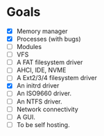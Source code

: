 # Goals

- [x] Memory manager
- [x] Processes (with bugs)
- [ ] Modules
- [ ] VFS
- [ ] A FAT filesystem driver
- [ ] AHCI, IDE, NVME
- [ ] A Ext2/3/4 filesystem driver
- [x] An initrd driver
- [ ] An ISO9660 driver.
- [ ] An NTFS driver.
- [ ] Network connectivity
- [ ] A GUI.
- [ ] To be self hosting.